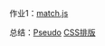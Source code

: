 作业1：[match.js](https://github.com/apacheao/Frontend-01-Template/tree/master/week08/matchSelector)

总结：[Pseudo](https://github.com/apacheao/blog/issues/15)  [CSS排版](https://github.com/apacheao/blog/issues/16)
